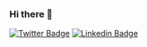 ### Hi there 👋

[![Twitter Badge](https://img.shields.io/badge/-@fernandomantoan-1ca0f1?style=for-the-badge&labelColor=1ca0f1&logo=twitter&logoColor=white&link=https://twitter.com/fernandomantoan)](https://twitter.com/fernandomantoan)
[![Linkedin Badge](https://img.shields.io/badge/-Fernando%20Geraldo%20Mantoan-blue?style=for-the-badge&logo=Linkedin&logoColor=white&link=https://www.linkedin.com/in/fernandogeraldomantoan)](https://www.linkedin.com/in/fernandogeraldomantoan)

<!--
**fernandomantoan/fernandomantoan** is a ✨ _special_ ✨ repository because its `README.md` (this file) appears on your GitHub profile.

Here are some ideas to get you started:

- 🔭 I’m currently working on ...
- 🌱 I’m currently learning ...
- 👯 I’m looking to collaborate on ...
- 🤔 I’m looking for help with ...
- 💬 Ask me about ...
- 📫 How to reach me: ...
- 😄 Pronouns: ...
- ⚡ Fun fact: ...
-->
